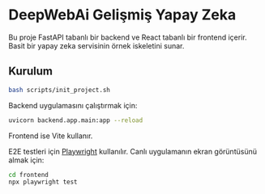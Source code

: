 # DeepWebAi Gelişmiş Yapay Zeka 

Bu proje FastAPI tabanlı bir backend ve React tabanlı bir frontend içerir. 
Basit bir yapay zeka servisinin örnek iskeletini sunar.

## Kurulum

```bash
bash scripts/init_project.sh
```

Backend uygulamasını çalıştırmak için:
```bash
uvicorn backend.app.main:app --reload
```
Frontend ise Vite kullanır.

E2E testleri için [Playwright](https://playwright.dev/) kullanılır. Canlı uygulamanın ekran görüntüsünü almak için:
```bash
cd frontend
npx playwright test
```

